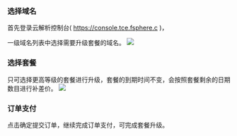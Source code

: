 ### 选择域名
首先登录云解析控制台( https://console.tce.fsphere.c )，

一级域名列表中选择需要升级套餐的域名。
![](http://imgcache.tcecqpoc.fsphere.cn/image/mc.qcloudimg.com/static/img/45d361c6b77b28586a2fe98925c4491f/1.png)

### 选择套餐
只可选择更高等级的套餐进行升级，套餐的到期时间不变，会按照套餐剩余的日期数目进行补差价。
![](http://imgcache.tcecqpoc.fsphere.cn/image/mc.qcloudimg.com/static/img/a3b18cbf9f8284c49427576763bc322e/2.png)

### 订单支付
点击确定提交订单，继续完成订单支付，可完成套餐升级。
